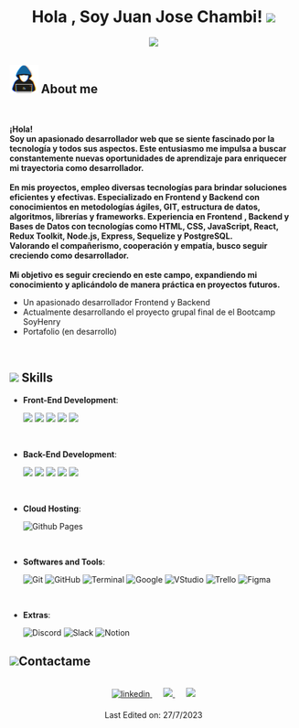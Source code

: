 
<h1 align="center"><b>Hola , Soy Juan Jose Chambi! </b><img src="https://media.giphy.com/media/hvRJCLFzcasrR4ia7z/giphy.gif" width="35"></h1>
<!--  -->
<p align="center">
  <a href="https://github.com/DenverCoder1/readme-typing-svg"><img src="https://readme-typing-svg.herokuapp.com?font=Time+New+Roman&color=black&size=25&center=true&vCenter=true&width=700&height=100&lines=Juan+Jose+Chambi;++;Desarrollador+Front-End+Back-End,+Autodidacta;Desarrollador+Fullstack;Alumno+de+Soy+Henry;Activo,Curioso/Investigador;Cada+Dia+Aprendiendo+Cosas+Nuevas"></a>
</p>

## <picture><img src = "https://github.com/0xAbdulKhalid/0xAbdulKhalid/raw/main/assets/mdImages/about_me.gif" width = 50px></picture> **About me**

<br>

**¡Hola!**
<br>
<b>Soy un apasionado desarrollador web que se siente fascinado por la tecnología y todos sus aspectos. Este entusiasmo me impulsa a buscar constantemente nuevas oportunidades de aprendizaje para enriquecer mi trayectoria como desarrollador.
<br>
<br>
En mis proyectos, empleo diversas tecnologías para brindar soluciones eficientes y efectivas. Especializado en Frontend y Backend con conocimientos en metodologías ágiles, GIT, estructura de datos, algoritmos, librerías y frameworks. Experiencia en Frontend , Backend 
y Bases de Datos con tecnologías como HTML, CSS, JavaScript, React, Redux Toolkit, Node.js, Express, Sequelize y PostgreSQL.<br>
Valorando el compañerismo, cooperación y empatía, busco seguir creciendo como desarrollador.
<br>
<br>
Mi objetivo es seguir creciendo en este campo, expandiendo mi conocimiento y aplicándolo de manera práctica en proyectos futuros.</b>
<br>

- Un apasionado desarrollador Frontend y Backend 
- Actualmente desarrollando el proyecto grupal final de el Bootcamp SoyHenry
- Portafolio (en desarrollo)

<br>

## <img src="https://media2.giphy.com/media/QssGEmpkyEOhBCb7e1/giphy.gif?cid=ecf05e47a0n3gi1bfqntqmob8g9aid1oyj2wr3ds3mg700bl&rid=giphy.gif" width ="25"><b> Skills</b>

<p align="center">
	
- **Front-End Development**:


  <img src="https://img.shields.io/badge/HTML5-E34F26?style=for-the-badge&logo=html5&logoColor=white">
  
  <img src="https://img.shields.io/badge/CSS3-1572B6?style=for-the-badge&logo=css3&logoColor=white">
  
  <img src="https://img.shields.io/badge/JavaScript-323330?style=for-the-badge&logo=javascript&logoColor=F7DF1E">
  
  <img src="https://img.shields.io/badge/React-20232A?style=for-the-badge&logo=react&logoColor=61DAFB">
  
  <img src="https://img.shields.io/badge/Redux-593D88?style=for-the-badge&logo=redux&logoColor=white">

<br>

- **Back-End Development**:
  
  <img src="https://img.shields.io/badge/JavaScript-323330?style=for-the-badge&logo=javascript&logoColor=F7DF1E">

  <img src="https://img.shields.io/badge/Node.js-339933?style=for-the-badge&logo=nodedotjs&logoColor=white">
  
  <img src="https://img.shields.io/badge/Express.js-000000?style=for-the-badge&logo=express&logoColor=white">
  
  <img src="https://img.shields.io/badge/Sequelize-52B0E7?style=for-the-badge&logo=Sequelize&logoColor=white">
  
  <img src="https://img.shields.io/badge/PostgreSQL-316192?style=for-the-badge&logo=postgresql&logoColor=white">
  

<br>

- **Cloud Hosting**:

    ![Github Pages](https://img.shields.io/badge/GitHub%20Pages-%23327FC7.svg?style=for-the-badge&logo=github&logoColor=white)
    
<br>

- **Softwares and Tools**:

    ![Git](https://img.shields.io/badge/git-%23F05033.svg?style=for-the-badge&logo=git&logoColor=white)
    ![GitHub](https://img.shields.io/badge/github-%23121011.svg?style=for-the-badge&logo=github&logoColor=white)
    ![Terminal](https://img.shields.io/badge/Terminal-%23054020?style=for-the-badge&logo=gnu-bash&logoColor=white)
    ![Google](https://img.shields.io/badge/google-%234285F4.svg?style=for-the-badge&logo=google&logoColor=white)
    ![VStudio](https://img.shields.io/badge/Visual%20Studio%20Code-0078d7.svg?style=for-the-badge&logo=visual-studio-code&logoColor=white)
    ![Trello](https://img.shields.io/badge/Trello-0052CC?style=for-the-badge&logo=trello&logoColor=white)
    ![Figma](https://img.shields.io/badge/Figma-F24E1E?style=for-the-badge&logo=figma&logoColor=white)

<br>

- **Extras**:

  ![Discord](https://img.shields.io/badge/Discord-5865F2?style=for-the-badge&logo=discord&logoColor=white)
   ![Slack](https://img.shields.io/badge/Slack-4A154B?style=for-the-badge&logo=slack&logoColor=white)
   ![Notion](https://img.shields.io/badge/Notion-000000?style=for-the-badge&logo=notion&logoColor=white)

</p>


	
## <img src="https://user-images.githubusercontent.com/74038190/243078651-2c0eef4b-7b75-42bd-9722-4bea97a2d532.gif" width ="45"><b>Contactame </b>
<br>
<div align='left'>

<div align="center" margin="30">

<a href="https://www.linkedin.com/in/juan-jose-chambi/" target="_blank">
<img src="https://img.shields.io/badge/linkedin-%2300acee.svg?color=405DE6&style=for-the-badge&logo=linkedin&logoColor=white" alt=linkedin style="margin-bottom: 20px;"/>
</a>

<a href="mailto:juanjosech.it@gmail.com" target="_blank">
<img src="https://img.shields.io/badge/gmail-%23EA4335.svg?style=for-the-badge&logo=gmail&logoColor=white" t=mail style="margin-left: 20px;" />
</a>

<a href="https://twitter.com/ITJuanJose" target="_blank">
<img src="https://img.shields.io/badge/Twitter-1DA1F2?style=for-the-badge&logo=twitter&logoColor=white" style="margin-left: 20px;" />
</a>

 
</div>
<div align="center">
Last Edited on: 27/7/2023
